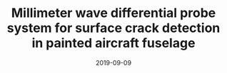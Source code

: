 ---
draft: false
doi: 10.1109/I2MTC.2019.8826970
title: Millimeter wave differential probe system for surface crack detection in painted aircraft fuselage

publication_types: ["Conference paper"]
authors:
  - Yuan Gao
  - M. T. Ghasr
  - K. Ying
  - M. Dvorsky
  - A. Boots
  - Reza Zoughi
  - D. Palmer
publication: In *IEEE International Instrumentation and Measurement Technology Conference (I2MTC)*
publication_short: In *IEEE International Instrumentation and Measurement Technology Conference (I2MTC)*
featured: false
image:
  filename: featured
  focal_point: Smart
  preview_only: false
date: 2019-09-09
---